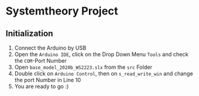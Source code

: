 # Systemtheory Project

## Initialization
1. Connect the Arduino by USB
2. Open the `Arduino IDE`, click on the Drop Down Menu `Tools` and check the `COM`-Port Number
3. Open `base_model_2020b_WS2223.slx` from the `src` Folder
4. Double click on `Arduino Control`, then on `s_read_write_win` and change the port Number in Line 10
5. You are ready to go :) 